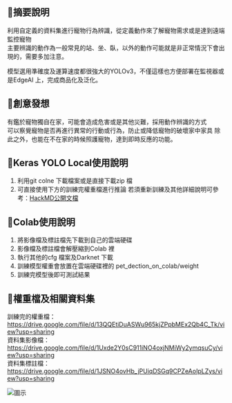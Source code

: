 ## 🐶摘要說明  
利用自定義的資料集進行寵物行為辨識，從定義動作來了解寵物需求或是達到遠端監控寵物  
主要辨識的動作為一般常見的站、坐、臥，以外的動作可能就是非正常情況下會出現的，需要多加注意。  

模型選用準確度及運算速度都很強大的YOLOv3，不僅這樣也方便部署在監視器或是EdgeAI 上，完成商品化及泛化。  


## 🐶創意發想  
有鑑於寵物獨自在家，可能會造成危害或是其他災難，採用動作辨識的方式  
可以察覺寵物是否再進行異常的行動或行為，防止或降低寵物的破壞家中家具
除此之外，也能在不在家的時候照護寵物，達到即時反應的功能。  

## 🐶Keras YOLO Local使用說明
1. 利用git colne 下載檔案或是直接下載zip 檔
2. 可直接使用下方的訓練完權重檔進行推論 
若須重新訓練及其他詳細說明可參考：[HackMD公開文檔](https://hackmd.io/LTaOjgeXQAutqN3GzwFoJQ?view)

## 🐶Colab使用說明
1. 將影像檔及標註檔先下載到自己的雲端硬碟
2. 影像檔及標註檔會解壓縮到Colab 裡
3. 執行其他的cfg 檔案及Darknet 下載 
4. 訓練模型權重會放置在雲端硬碟裡的 pet_dection_on_colab/weight
5. 訓練完模型後即可測試結果


## 🐶權重檔及相關資料集  
訓練完的權重檔：https://drive.google.com/file/d/13QQEtiDuASWu965kjZPpbMEx2Qb4C_Tk/view?usp=sharing  
資料集影像檔：https://drive.google.com/file/d/1Uxde2Y0sC911iNO4oxjNMiWy2ymqsuCy/view?usp=sharing  
資料集標註檔：https://drive.google.com/file/d/1JSNO4ovHb_jPUiqDSGq9CPZeAoIpLZys/view?usp=sharing 

![圖示](https://github.com/joyqoo/pet_dection_on_colab/blob/72296c0f09b44bed6959e38751440aa57f05b436/cover_picture.png)
  
